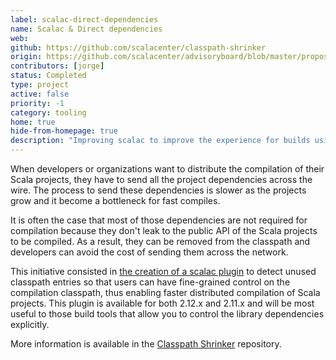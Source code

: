 ```yaml
---
label: scalac-direct-dependencies
name: Scalac & Direct dependencies
web:
github: https://github.com/scalacenter/classpath-shrinker
origin: https://github.com/scalacenter/advisoryboard/blob/master/proposals/009-improve-direct-dependency-experience.md
contributors: [jorge]
status: Completed
type: project
active: false
priority: -1
category: tooling
home: true
hide-from-homepage: true
description: "Improving scalac to improve the experience for builds using direct dependencies."
---
```


When developers or organizations want to distribute the compilation of their Scala projects, they have to send all the project dependencies across the wire.
The process to send these dependencies is slower as the projects grow and it become a bottleneck for fast compiles.

It is often the case that most of those dependencies are not required for compilation because they don't leak to the public API of the Scala projects to be compiled.
As a result, they can be removed from the classpath and developers can avoid the cost of sending them across the network.

This initiative consisted in [the creation of a scalac plugin](https://github.com/scalacenter/classpath-shrinker) to detect unused classpath entries so that users can have fine-grained control on the compilation classpath, thus enabling faster distributed compilation of Scala projects.
This plugin is available for both 2.12.x and 2.11.x and will be most useful to those build tools that allow you to control the library dependencies explicitly.

More information is available in the [Classpath Shrinker](https://github.com/scalacenter/classpath-shrinker) repository.
